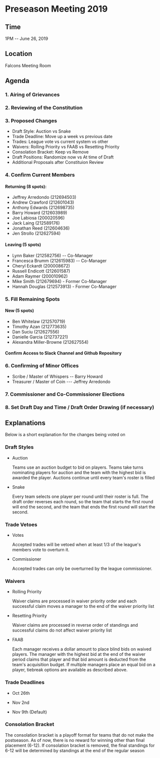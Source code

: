 # Preseason Meeting 2019

## Time

1PM -- June 26, 2019

## Location

Falcons Meeting Room

## Agenda

### 1. Airing of Grievances

### 2. Reviewing of the Constitution

### 3. Proposed Changes

* Draft Style:  Auction vs Snake
* Trade Deadline:  Move up a week vs previous date
* Trades:  League vote vs current system vs other
* Waivers:  Rolling Priority vs FAAB vs Resetting Priority
* Consolation Bracket:  Keep vs Remove
* Draft Positions:  Randomize now vs At time of Draft
* Additional Proposals after Constituion Review

### 4. Confirm Current Members

#### Returning (8 spots):

* Jeffrey Arredondo (212694503)
* Andrew Crawford (212601043)
* Anthony Edwards (212698735)
* Barry Howard (212603989)
* Joe Labiosa (200020596)
* Jack Laing (212589176)
* Jonathan Reed (212604636)
* Jen Strollo (212627594)


#### Leaving (5 spots)

* Lynn Baker (212582756) --  Co-Manager
* Francesca Brumm (212615983) --  Co-Manager
* Cheryl Eckardt (200008672)
* Russell Endicott (212601587)
* Adam Raymer (200010962)
* Mike Smith (212679694) - Former Co-Manager
* Hannah Douglas (212573913) - Former Co-Manager


### 5. Fill Remaining Spots

#### New (5 spots)

* Ben Whitelaw (212570719)
* Timothy Azan (212773635)
* Dan Suciu (212627556)
* Danielle Garcia (212737221)
* Alexandra Miller-Browne (212627554)

#### Confirm Access to Slack Channel and Github Repository

### 6. Confirming of Minor Offices

* Scribe / Master of Whispers -- Barry Howard
* Treasurer / Master of Coin --- Jeffrey Arredondo

### 7. Commissioner and Co-Commissioner Elections

### 8. Set Draft Day and Time / Draft Order Drawing (if necessary)

## Explanations

Below is a short explanation for the changes being voted on

### Draft Styles

* Auction

    Teams use an auction budget to bid on players. Teams take turns nominating players for auction and the team with the highest bid is awarded the player. Auctions continue until every team's roster is filled

* Snake

    Every team selects one player per round until their roster is full. The draft order reverses each round, so the team that starts the first round will end the second, and the team that ends the first round will start the second.

### Trade Vetoes

* Votes

    Accepted trades will be vetoed when at least 1/3 of the league's members vote to overturn it.

* Commissioner

    Accepted trades can only be overturned by the league commissioner.

### Waivers

* Rolling Priority

    Waiver claims are processed in waiver priority order and each successful claim moves a manager to the end of the waiver priority list

* Resetting Priority

    Waiver claims are processed in reverse order of standings and successful claims do not affect waiver priority list

* FAAB

    Each manager receives a dollar amount to place blind bids on waived players. The manager with the highest bid at the end of the waiver period claims that player and that bid amount is deducted from the team's acquisition budget. If multiple managers place an equal bid on a player, tiebreak options are available as described above.

### Trade Deadlines

* Oct 26th

* Nov 2nd

* Nov 9th (Default)

### Consolation Bracket

The consolation bracket is a playoff format for teams that do not make the postseason.  As of now, there is no reward for winning other than final placement (6-12).  If consolation bracket is removed, the final standings for 6-12 will be determined by standings at the end of the regular season
